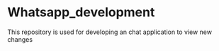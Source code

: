 # Whatsapp_development
This repository is used for developing an chat application
to view new changes
